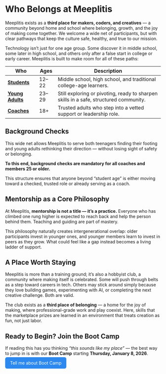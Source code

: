 # Who Belongs at Meeplitis

Meeplitis exists as a **third place for makers, coders, and creatives** — a community beyond home and school where belonging, growth, and the joy of making come together. We welcome a wide net of participants, but with clear pathways that keep the culture safe, healthy, and true to our mission.

Technology isn’t just for one age group. Some discover it in middle school, some later in high school, and others only after a false start in college or early career. Meeplitis is built to make room for all of these paths:

| Who              | Ages  | Description |
| ---------------- | ----- | ---- |
| [**Students**](./students.md) | 12–22 | Middle school, high school, and traditional college-age learners. |
| [**Young Adults**](./young-adults.md) | 23–29 | Still exploring or pivoting, ready to sharpen skills in a safe, structured community. |
| [**Coaches**](./volunteers.md) | 18+   | Trusted adults who step into a vetted support or leadership role. |

## Background Checks

This wide net allows Meeplitis to serve both teenagers finding their footing and young adults rethinking their direction — without losing sight of safety or belonging.

**To this end, background checks are mandatory for all coaches and members 25 or older.**

This structure ensures that anyone beyond “student age” is either moving toward a checked, trusted role or already serving as a coach.

## Mentorship as a Core Philosophy

At Meeplitis, **mentorship is not a title — it’s a practice.** Everyone who has climbed one rung higher is expected to reach back and help the person behind them. Teaching and guiding are part of mastery.

This philosophy naturally creates intergenerational overlap: older participants invest in younger ones, and younger members learn to invest in peers as they grow. What could feel like a gap instead becomes a living ladder of support.

## A Place Worth Staying

Meeplitis is more than a training ground; it’s also a hobbyist club, a community where making itself is celebrated. Some will push through belts as a step toward careers in tech. Others may stick around simply because they love building games, experimenting with AI, or completing the next creative challenge. Both are valid.

The club exists as a **third place of belonging** — a home for the joy of making, where professional-grade work and play coexist. Here, skills that the marketplace prizes are learned in an environment that treats creation as fun, not just labor.

## Ready to Begin? Join the Boot Camp

If reading this has you thinking *“this sounds like my place”* — the best way to jump in is with our **Boot Camp** starting **Thursday, January 8, 2026**.

<a href="./boot-camp.md"
   style="background: #2d89ef; color: white;padding: 10px 16px; border-radius: 6px;text-decoration:none;">
   Tell me about Boot Camp
</a>
